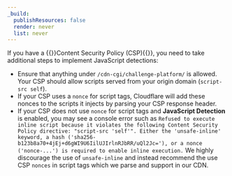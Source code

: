 ```yaml
---
_build:
  publishResources: false
  render: never
  list: never
---
```


If you have a {{<glossary-tooltip term_id="content security policy (CSP)">}}Content Security Policy (CSP){{</glossary-tooltip>}}, you need to take additional steps to implement JavaScript detections:

- Ensure that anything under `/cdn-cgi/challenge-platform/` is allowed. Your CSP should allow scripts served from your origin domain (`script-src self`).
- If your CSP uses a `nonce` for script tags, Cloudflare will add these nonces to the scripts it injects by parsing your CSP response header.
- If your CSP does not use `nonce` for script tags and **JavaScript Detection** is enabled, you may see a console error such as `Refused to execute inline script because it violates the following Content Security Policy directive: "script-src 'self'". Either the 'unsafe-inline' keyword, a hash ('sha256-b123b8a70+4jEj+d6gWI9U6IilUJIrlnRJbRR/uQl2Jc='), or a nonce ('nonce-...') is required to enable inline execution.` We highly discourage the use of `unsafe-inline` and instead recommend the use CSP `nonces` in script tags which we parse and support in our CDN.